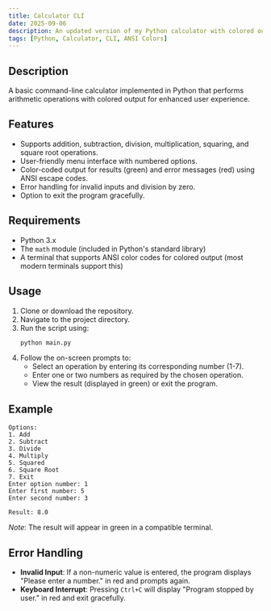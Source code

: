 ```yaml
---
title: Calculator CLI
date: 2025-09-06
description: An updated version of my Python calculator with colored output for better user experience.
tags: [Python, Calculator, CLI, ANSI Colors]
---
```


## Description

A basic command-line calculator implemented in Python that performs arithmetic operations with colored output for enhanced user experience.

## Features

- Supports addition, subtraction, division, multiplication, squaring, and square root operations.
- User-friendly menu interface with numbered options.
- Color-coded output for results (green) and error messages (red) using ANSI escape codes.
- Error handling for invalid inputs and division by zero.
- Option to exit the program gracefully.

## Requirements

- Python 3.x
- The `math` module (included in Python's standard library)
- A terminal that supports ANSI color codes for colored output (most modern terminals support this)

## Usage

1. Clone or download the repository.
2. Navigate to the project directory.
3. Run the script using:
   ```bash
   python main.py
   ```
4. Follow the on-screen prompts to:
   - Select an operation by entering its corresponding number (1-7).
   - Enter one or two numbers as required by the chosen operation.
   - View the result (displayed in green) or exit the program.

## Example

```
Options:
1. Add
2. Subtract
3. Divide
4. Multiply
5. Squared
6. Square Root
7. Exit
Enter option number: 1
Enter first number: 5
Enter second number: 3

Result: 8.0
```

_Note_: The result will appear in green in a compatible terminal.

## Error Handling

- **Invalid Input**: If a non-numeric value is entered, the program displays "Please enter a number." in red and prompts again.
- **Keyboard Interrupt**: Pressing `Ctrl+C` will display "Program stopped by user." in red and exit gracefully.
